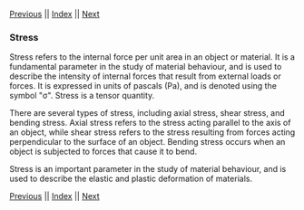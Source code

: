 [Previous](StrainField.md) || [Index](../../index.md) || [Next](StressField.md)

### Stress

Stress refers to the internal force per unit 
area in an object or material. It is a 
fundamental parameter in the study of 
material behaviour, and is used to describe 
the intensity of internal forces that result 
from external loads or forces. It is 
expressed in units of pascals (Pa), and is 
denoted using the symbol "σ". Stress is a 
tensor quantity.

There are several types of stress, including 
axial stress, shear stress, and bending 
stress. Axial stress refers to the stress 
acting parallel to the axis of an object, 
while shear stress refers to the stress 
resulting from forces acting perpendicular to 
the surface of an object. Bending stress 
occurs when an object is subjected to forces 
that cause it to bend.

Stress is an important parameter in the study 
of material behaviour, and is used to 
describe the elastic and plastic deformation 
of materials.

[Previous](StrainField.md) || [Index](../../index.md) || [Next](StressField.md)
